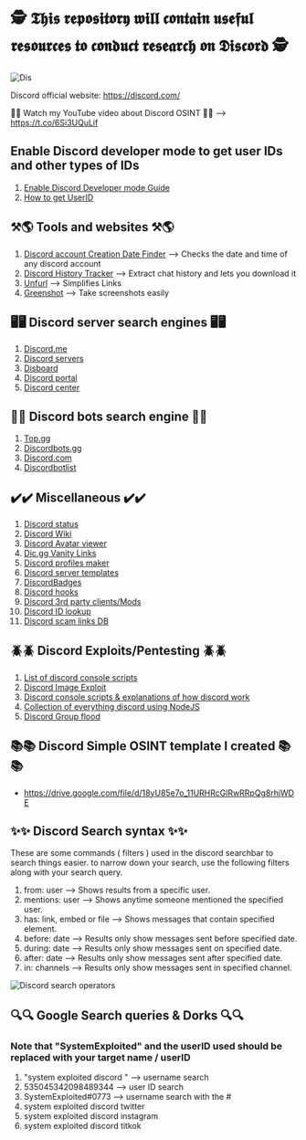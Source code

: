 # 🕵️ 𝕿𝖍𝖎𝖘 𝖗𝖊𝖕𝖔𝖘𝖎𝖙𝖔𝖗𝖞 𝖜𝖎𝖑𝖑 𝖈𝖔𝖓𝖙𝖆𝖎𝖓 𝖚𝖘𝖊𝖋𝖚𝖑 𝖗𝖊𝖘𝖔𝖚𝖗𝖈𝖊𝖘 𝖙𝖔 𝖈𝖔𝖓𝖉𝖚𝖈𝖙 𝖗𝖊𝖘𝖊𝖆𝖗𝖈𝖍 𝖔𝖓 𝕯𝖎𝖘𝖈𝖔𝖗𝖉 🕵️
![Dis](https://user-images.githubusercontent.com/59100756/122181954-ab2bca00-ce3e-11eb-8162-4f6c92d1a3dc.png)


Discord official website: https://discord.com/

🔴🔴 Watch my YouTube video about Discord OSINT 🔴🔴 --> https://t.co/6Si3UQuLif

## Enable Discord developer mode to get user IDs and other types of IDs
1. [Enable Discord Developer mode Guide](https://techswift.org/2020/09/17/how-to-enable-developer-mode-in-discord/)
2. [How to get UserID](https://techswift.org/2020/04/22/how-to-find-your-user-id-on-discord/)

## ⚒️🌎 Tools and websites ⚒️🌎
1. [Discord account Creation Date Finder](https://hugo.moe/discord/discord-id-creation-date.html) --> Checks the date and time of any discord account
2. [Discord History Tracker](https://dht.chylex.com/) --> Extract chat history and lets you download it
3. [Unfurl](https://dfir.blog/unfurl/) --> Simplifies Links
4. [Greenshot](https://getgreenshot.org/) --> Take screenshots easily


## 🖥️🖥️ Discord server search engines 🖥️🖥️
1. [Discord.me](https://discord.me/servers)
2. [Discord servers](https://discordservers.com/)
3. [Disboard](https://disboard.org/)
4. [Discord portal](http://discordportal.com) 
5. [Discord center](http://discord.center)

## 🤖🤖 Discord bots search engine 🤖🤖
1. [Top.gg](https://top.gg/)
2. [Discordbots.gg](https://discord.bots.gg/)
3. [Discord.com](https://discord.com/invite/0cDvIgU2voWn4BaD)
4. [Discordbotlist](https://discordbotlist.com/)

## ✔️✔️ Miscellaneous ✔️✔️
1. [Discord status](https://discordstatus.com/)
2. [Discord Wiki](https://discordia.me/en/home)
3. [Discord Avatar viewer](https://discordzoom.com/en/)
4. [Dic.gg Vanity Links](https://dsc.gg/)
5. [Discord profiles maker](https://discords.com/bio/profiles)
6. [Discord server templates](https://www.discord.style/)
7. [DiscordBadges](https://support.discord.com/hc/en-us/articles/360035962891-Profile-Badges-101)
8. [Discord hooks](https://discohook.org)
9. [Discord 3rd party clients/Mods](https://github.com/Discord-Client-Encyclopedia-Management/Discord3rdparties)
10. [Discord ID lookup](https://github.com/Nenaff/Disserv)
11. [Discord scam links DB](https://github.com/Discord-AntiScam/scam-links)

## 🪲🪲 Discord Exploits/Pentesting 🪲🪲
1. [List of discord console scripts](https://github.com/ImLorio/All-Discord-Exploits)
2. [Discord Image Exploit](https://github.com/TheonlyIcebear/Discord-Image-Exploit)
3. [Discord console scripts & explanations of how discord work](https://github.com/Discord-Oxygen/Discord-Console-hacks)
4. [Collection of everything discord using NodeJS](https://github.com/hanaui-git/ZeroDiscord)
5. [Discord Group flood](https://github.com/FuckingToasters/discord-group-spammer)

## 📚📚 Discord Simple OSINT template I created 📚📚
 * https://drive.google.com/file/d/18yU85e7o_11URHRcGlRwRRpQg8rhjWDE

## ✨✨ Discord Search syntax ✨✨
These are some commands ( filters ) used in the discord searchbar to search things easier.
to narrow down your search, use the following filters along with your search query.

1. from: user --> Shows results from a specific user.
2. mentions: user --> Shows anytime someone mentioned the specified user.
3. has: link, embed or file --> Shows messages that contain specified element.
4. before: date --> Results only show messages sent before specified date.
5. during: date --> Results only show messages sent on specified date.
6. after: date --> Results only show messages sent after specified date.
7. in: channels --> Results only show messages sent in specified channel.


![Discord search operators](https://user-images.githubusercontent.com/59100756/122185964-66a22d80-ce42-11eb-9a70-72cfd0f5c32f.png)

## 🔍🔍 Google Search queries & Dorks 🔍🔍
### Note that "SystemExploited" and the userID used should be replaced with your target name / userID

1. "system exploited discord " --> username search
2. 535045342098489344 --> user ID search
3. SystemExploited#0773 --> username search with the #
4. system exploited discord twitter 
5. system exploited discord instagram
6. system exploited discord titkok

